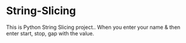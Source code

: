 # String-Slicing
This is Python String Slicing project.. When you enter your name &amp; then enter start, stop, gap with the value.
